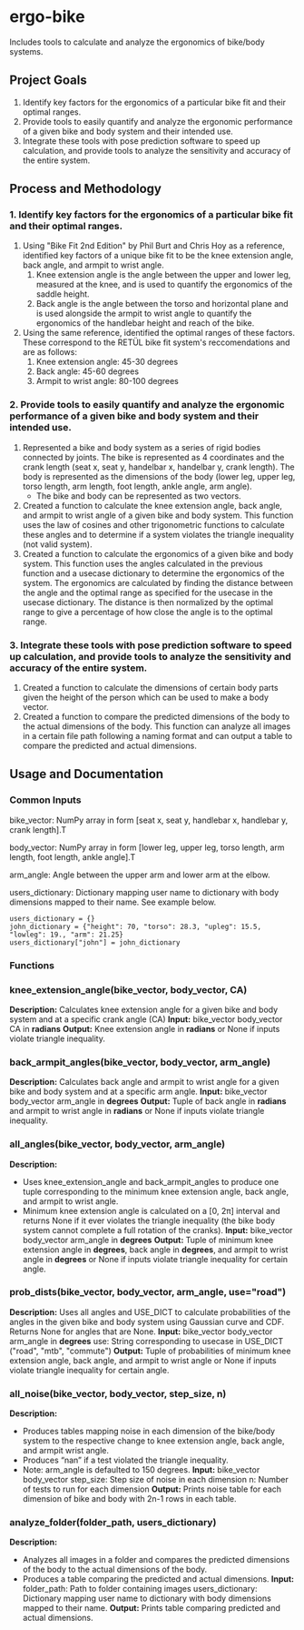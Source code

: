 # ergo-bike
Includes tools to calculate and analyze the ergonomics of bike/body systems.

## Project Goals
1. Identify key factors for the ergonomics of a particular bike fit and their optimal ranges.
2. Provide tools to easily quantify and analyze the ergonomic performance of a given bike and body system and their intended use.
3. Integrate these tools with pose prediction software to speed up calculation, and provide tools to analyze the sensitivity and accuracy of the entire system.

## Process and Methodology
### 1. Identify key factors for the ergonomics of a particular bike fit and their optimal ranges.
1. Using "Bike Fit 2nd Edition" by Phil Burt and Chris Hoy as a reference, identified key factors of a unique bike fit to be the knee extension angle, back angle, and armpit to wrist angle.
    1. Knee extension angle is the angle between the upper and lower leg, measured at the knee, and is used to quantify the ergonomics of the saddle height.
    2. Back angle is the angle between the torso and horizontal plane and is used alongside the armpit to wrist angle to quantify the ergonomics of the handlebar height and reach of the bike.
2. Using the same reference, identified the optimal ranges of these factors. These correspond to the RETÜL bike fit system's reccomendations and are as follows:
    1. Knee extension angle: 45-30 degrees
    2. Back angle: 45-60 degrees
    3. Armpit to wrist angle: 80-100 degrees
### 2. Provide tools to easily quantify and analyze the ergonomic performance of a given bike and body system and their intended use.
1. Represented a bike and body system as a series of rigid bodies connected by joints. The bike is represented as 4 coordinates and the crank length (seat x, seat y, handelbar x, handelbar y, crank length). The body is represented as the dimensions of the body (lower leg, upper leg, torso length, arm length, foot length, ankle angle, arm angle).
    * The bike and body can be represented as two vectors.
2. Created a function to calculate the knee extension angle, back angle, and armpit to wrist angle of a given bike and body system. This function uses the law of cosines and other trigonometric functions to calculate these angles and to determine if a system violates the triangle inequality (not valid system).
3. Created a function to calculate the ergonomics of a given bike and body system. This function uses the angles calculated in the previous function and a usecase dictionary to determine the ergonomics of the system. The ergonomics are calculated by finding the distance between the angle and the optimal range as specified for the usecase in the usecase dictionary. The distance is then normalized by the optimal range to give a percentage of how close the angle is to the optimal range. 
### 3. Integrate these tools with pose prediction software to speed up calculation, and provide tools to analyze the sensitivity and accuracy of the entire system.
1. Created a function to calculate the dimensions of certain body parts given the height of the person which can be used to make a body vector.
2. Created a function to compare the predicted dimensions of the body to the actual dimensions of the body. This function can analyze all images in a certain file path following a naming format and can output a table to compare the predicted and actual dimensions.

## Usage and Documentation
### Common Inputs
bike_vector: NumPy array in form [seat x, seat y, handlebar x, handlebar y, crank length].T

body_vector: NumPy array in form [lower leg, upper leg, torso length, arm length, foot length, ankle angle].T

arm_angle: Angle between the upper arm and lower arm at the elbow.

users_dictionary: Dictionary mapping user name to dictionary with body dimensions mapped to their name. See example below.
```
users_dictionary = {}
john_dictionary = {"height": 70, "torso": 28.3, "upleg": 15.5, "lowleg": 19., "arm": 21.25}
users_dictionary["john"] = john_dictionary
```

### Functions
### knee_extension_angle(bike_vector, body_vector, CA)
**Description:**
	Calculates knee extension angle for a given bike and body system and at a specific crank angle (CA)
**Input:**
    bike_vector
    body_vector
    CA in **radians**
**Output:**
Knee extension angle in **radians** or None if inputs violate triangle inequality.

### back_armpit_angles(bike_vector, body_vector, arm_angle)
**Description:**
    Calculates back angle and armpit to wrist angle for a given bike and body system and at a specific arm angle.
**Input:**
    bike_vector
    body_vector
    arm_angle in **degrees**
**Output:**
    Tuple of back angle in **radians** and armpit to wrist angle in **radians** or None if inputs violate triangle inequality.

### all_angles(bike_vector, body_vector, arm_angle)
**Description:**
* Uses knee_extension_angle and back_armpit_angles to produce one tuple corresponding to the minimum knee extension angle, back angle, and armpit to wrist angle. 
* Minimum knee extension angle is calculated on a [0, 2π] interval and returns None if it ever violates the triangle inequality (the bike body system cannot complete a full rotation of the cranks). 
**Input:**
    bike_vector
    body_vector
    arm_angle in **degrees**
**Output:**
    Tuple of minimum knee extension angle in **degrees**, back angle in **degrees**, and armpit to wrist angle in **degrees** or None if inputs violate triangle inequality for certain angle.

### prob_dists(bike_vector, body_vector, arm_angle, use="road")
**Description:**
    Uses all angles and USE_DICT to calculate probabilities of the angles in the given bike and body system using Gaussian curve and CDF. Returns None for angles that are None.
**Input:**
    bike_vector
    body_vector
    arm_angle in **degrees**
    use: String corresponding to usecase in USE_DICT ("road", "mtb", "commute")
**Output:**
    Tuple of probabilities of minimum knee extension angle, back angle, and armpit to wrist angle or None if inputs violate triangle inequality for certain angle.

### all_noise(bike_vector, body_vector, step_size, n)
**Description:**  
* Produces tables mapping noise in each dimension of the bike/body system to the respective change to knee extension angle, back angle, and armpit wrist angle.
* Produces “nan” if a test violated the triangle inequality.
* Note: arm_angle is defaulted to 150 degrees.
**Input:**
    bike_vector
    body_vector
    step_size: Step size of noise in each dimension
    n: Number of tests to run for each dimension
**Output:**
    Prints noise table for each dimension of bike and body with 2n-1 rows in each table.

### analyze_folder(folder_path, users_dictionary)
**Description:**
* Analyzes all images in a folder and compares the predicted dimensions of the body to the actual dimensions of the body.
* Produces a table comparing the predicted and actual dimensions.
**Input:**
    folder_path: Path to folder containing images
    users_dictionary: Dictionary mapping user name to dictionary with body dimensions mapped to their name.
**Output:**
    Prints table comparing predicted and actual dimensions.